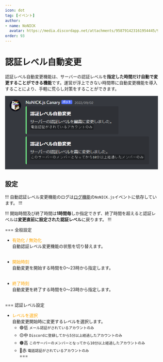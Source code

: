```yaml
---
icon: dot
tag: [イベント]
author: 
- name: NoNICK
  avatar: https://media.discordapp.net/attachments/958791423161954445/975266759529623652/-3.png?width=663&height=663
order: 93
---
```

# 認証レベル自動変更

認証レベル自動変更機能は、サーバーの認証レベルを**指定した時間だけ自動で変更することができる機能**です。運営が浮上できない時間帯に自動変更機能を導入することにより、手軽に荒らし対策をすることができます。

![](/static/features/verification_1.png)

## 設定
!!!
自動認証レベル変更機能のログは[ログ機能](/beta/log.md)の`NoNICK.js`イベントに依存しています。
!!!

!!!
開始時間及び終了時間は**1時間毎**しか指定できず、終了時間を超えると認証レベルは**変更直前に設定された認証レベル**に戻ります。
!!!

=== 全般設定
* <span style="color: orange; ">有効化 / 無効化</span>  
自動認証レベル変更機能の状態を切り替えます。<br><br>

* <span style="color: orange; ">開始時刻</span>  
自動変更を開始する時間を0～23時から指定します。<br><br>

* <span style="color: orange; ">終了時刻</span>  
自動変更を終了する時間を0～23時から指定します。<br><br>

=== 認証レベル設定
* <span style="color: orange; ">レベルを選択</span>  
自動変更開始時に変更するレベルを選択します。<br>
  * 🟢低 `メール認証がされているアカウントのみ`<br>
  * 🟡中 `Discordに登録してから5分以上経過したアカウントのみ`<br>
  * 🟠高 `このサーバーのメンバーとなってから10分以上経過したアカウントのみ`<br>
  * 🔴赤 `電話認証がされているアカウントのみ`<br>
===
